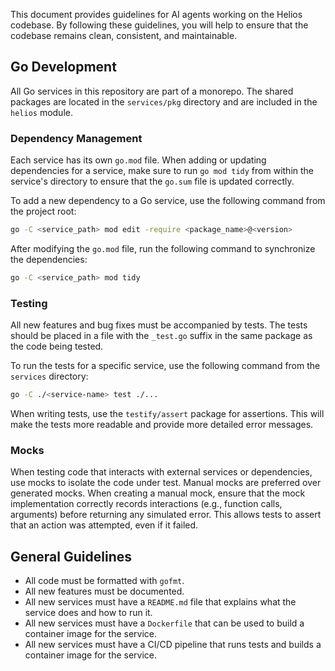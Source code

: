 This document provides guidelines for AI agents working on the Helios codebase. By following these guidelines, you will help to ensure that the codebase remains clean, consistent, and maintainable.

## Go Development

All Go services in this repository are part of a monorepo. The shared packages are located in the `services/pkg` directory and are included in the `helios` module.

### Dependency Management

Each service has its own `go.mod` file. When adding or updating dependencies for a service, make sure to run `go mod tidy` from within the service's directory to ensure that the `go.sum` file is updated correctly.

To add a new dependency to a Go service, use the following command from the project root:

```bash
go -C <service_path> mod edit -require <package_name>@<version>
```

After modifying the `go.mod` file, run the following command to synchronize the dependencies:

```bash
go -C <service_path> mod tidy
```

### Testing

All new features and bug fixes must be accompanied by tests. The tests should be placed in a file with the `_test.go` suffix in the same package as the code being tested.

To run the tests for a specific service, use the following command from the `services` directory:

```bash
go -C ./<service-name> test ./...
```

When writing tests, use the `testify/assert` package for assertions. This will make the tests more readable and provide more detailed error messages.

### Mocks

When testing code that interacts with external services or dependencies, use mocks to isolate the code under test. Manual mocks are preferred over generated mocks. When creating a manual mock, ensure that the mock implementation correctly records interactions (e.g., function calls, arguments) before returning any simulated error. This allows tests to assert that an action was attempted, even if it failed.

## General Guidelines

-   All code must be formatted with `gofmt`.
-   All new features must be documented.
-   All new services must have a `README.md` file that explains what the service does and how to run it.
-   All new services must have a `Dockerfile` that can be used to build a container image for the service.
-   All new services must have a CI/CD pipeline that runs tests and builds a container image for the service.